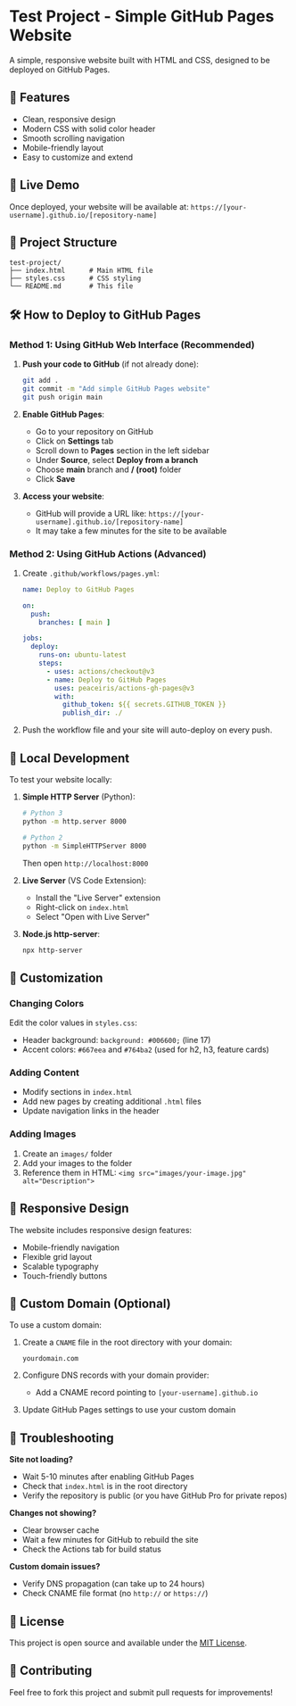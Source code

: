 # Test Project - Simple GitHub Pages Website

A simple, responsive website built with HTML and CSS, designed to be deployed on GitHub Pages.

## 🌟 Features

- Clean, responsive design
- Modern CSS with solid color header
- Smooth scrolling navigation
- Mobile-friendly layout
- Easy to customize and extend

## 🚀 Live Demo

Once deployed, your website will be available at: `https://[your-username].github.io/[repository-name]`

## 📁 Project Structure

```
test-project/
├── index.html      # Main HTML file
├── styles.css      # CSS styling
└── README.md       # This file
```

## 🛠️ How to Deploy to GitHub Pages

### Method 1: Using GitHub Web Interface (Recommended)

1. **Push your code to GitHub** (if not already done):
   ```bash
   git add .
   git commit -m "Add simple GitHub Pages website"
   git push origin main
   ```

2. **Enable GitHub Pages**:
   - Go to your repository on GitHub
   - Click on **Settings** tab
   - Scroll down to **Pages** section in the left sidebar
   - Under **Source**, select **Deploy from a branch**
   - Choose **main** branch and **/ (root)** folder
   - Click **Save**

3. **Access your website**:
   - GitHub will provide a URL like: `https://[your-username].github.io/[repository-name]`
   - It may take a few minutes for the site to be available

### Method 2: Using GitHub Actions (Advanced)

1. Create `.github/workflows/pages.yml`:
   ```yaml
   name: Deploy to GitHub Pages

   on:
     push:
       branches: [ main ]

   jobs:
     deploy:
       runs-on: ubuntu-latest
       steps:
         - uses: actions/checkout@v3
         - name: Deploy to GitHub Pages
           uses: peaceiris/actions-gh-pages@v3
           with:
             github_token: ${{ secrets.GITHUB_TOKEN }}
             publish_dir: ./
   ```

2. Push the workflow file and your site will auto-deploy on every push.

## 🔧 Local Development

To test your website locally:

1. **Simple HTTP Server** (Python):
   ```bash
   # Python 3
   python -m http.server 8000

   # Python 2
   python -m SimpleHTTPServer 8000
   ```
   Then open `http://localhost:8000`

2. **Live Server** (VS Code Extension):
   - Install the "Live Server" extension
   - Right-click on `index.html`
   - Select "Open with Live Server"

3. **Node.js http-server**:
   ```bash
   npx http-server
   ```

## 🎨 Customization

### Changing Colors
Edit the color values in `styles.css`:
- Header background: `background: #006600;` (line 17)
- Accent colors: `#667eea` and `#764ba2` (used for h2, h3, feature cards)

### Adding Content
- Modify sections in `index.html`
- Add new pages by creating additional `.html` files
- Update navigation links in the header

### Adding Images
1. Create an `images/` folder
2. Add your images to the folder
3. Reference them in HTML: `<img src="images/your-image.jpg" alt="Description">`

## 📱 Responsive Design

The website includes responsive design features:
- Mobile-friendly navigation
- Flexible grid layout
- Scalable typography
- Touch-friendly buttons

## 🔗 Custom Domain (Optional)

To use a custom domain:

1. Create a `CNAME` file in the root directory with your domain:
   ```
   yourdomain.com
   ```

2. Configure DNS records with your domain provider:
   - Add a CNAME record pointing to `[your-username].github.io`

3. Update GitHub Pages settings to use your custom domain

## 📝 Troubleshooting

**Site not loading?**
- Wait 5-10 minutes after enabling GitHub Pages
- Check that `index.html` is in the root directory
- Verify the repository is public (or you have GitHub Pro for private repos)

**Changes not showing?**
- Clear browser cache
- Wait a few minutes for GitHub to rebuild the site
- Check the Actions tab for build status

**Custom domain issues?**
- Verify DNS propagation (can take up to 24 hours)
- Check CNAME file format (no `http://` or `https://`)

## 📄 License

This project is open source and available under the [MIT License](LICENSE).

## 🤝 Contributing

Feel free to fork this project and submit pull requests for improvements!
